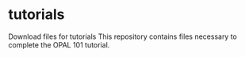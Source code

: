 # tutorials
Download files for tutorials
This repository contains files necessary to complete the OPAL 101 tutorial.

